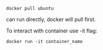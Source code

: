 ```
docker pull ubuntu
```

can run directly, docker will pull first.

To interact with container use -it flag:

```
docker run -it container_name
```

